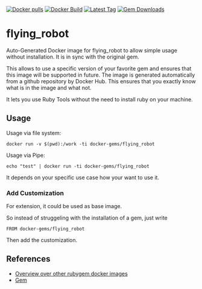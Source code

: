 [![Docker pulls](https://img.shields.io/docker/pulls/rubygem/flying_robot.svg)](https://hub.docker.com/r/rubygem/flying_robot/)
[![Docker Build](https://img.shields.io/docker/automated/rubygem/flying_robot.svg)](https://hub.docker.com/r/rubygem/flying_robot/)
[![Latest Tag](https://img.shields.io/github/tag/docker-rubygem/flying_robot.svg)](https://hub.docker.com/r/rubygem/flying_robot/)
[![Gem Downloads](https://img.shields.io/gem/dt/flying_robot.svg)](https://rubygems.org/gems/flying_robot/)
# flying_robot

Auto-Generated Docker image for flying_robot to allow simple usage without installation.
It is in sync with the original gem.

This allows to use a specific version of your favorite gem and ensures that this image will be supported in future.
The image is generated automatically from a github repository by Docker Hub.
This ensures that you exactly know what is in the image and what not.

It lets you use Ruby Tools without the need to install ruby on your machine.

## Usage

Usage via file system:

`docker run -v $(pwd):/work -ti docker-gems/flying_robot`

Usage via Pipe:

`echo "test" | docker run -ti docker-gems/flying_robot`

It depends on your specific use case how your want to use it.

### Add Customization

For extension, it could be used as base image.

So instead of struggeling with the installation of a gem, just write

`FROM docker-gems/flying_robot`

Then add the customization.

## References

 - [Overview over other rubygem docker images](https://github.com/thinkbot/docker-rubygem)
 - [Gem](https://rubygems.org/gems/flying_robot/)
